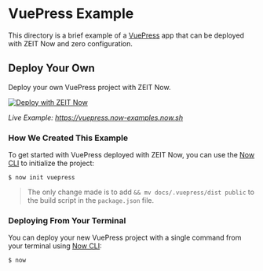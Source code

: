 # VuePress Example

This directory is a brief example of a [VuePress](https://vuepress.vuejs.org/) app that can be deployed with ZEIT Now and zero configuration.

## Deploy Your Own

Deploy your own VuePress project with ZEIT Now.

[![Deploy with ZEIT Now](https://zeit.co/button)](https://zeit.co/new/project?template=https://github.com/zeit/now-examples/tree/master/vuepress)

*Live Example: https://vuepress.now-examples.now.sh*

### How We Created This Example

To get started with VuePress deployed with ZEIT Now, you can use the [Now CLI](https://zeit.co/download) to initialize the project:

```shell
$ now init vuepress
```

> The only change made is to add `&& mv docs/.vuepress/dist public` to the build script in the `package.json` file.

### Deploying From Your Terminal

You can deploy your new VuePress project with a single command from your terminal using [Now CLI](/download):

```shell
$ now
```
